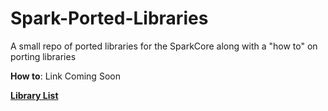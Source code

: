 Spark-Ported-Libraries
======================

A small repo of ported libraries for the SparkCore along with a "how to" on porting libraries

**How to**: Link Coming Soon

[**Library List**](https://github.com/harrisonhjones/Spark-Ported-Libraries/blob/master/LIBRARY-LIST.md)